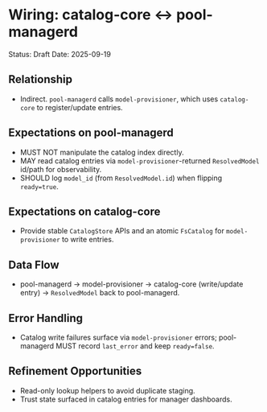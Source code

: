 # Wiring: catalog-core ↔ pool-managerd

Status: Draft
Date: 2025-09-19

## Relationship
- Indirect. `pool-managerd` calls `model-provisioner`, which uses `catalog-core` to register/update entries.

## Expectations on pool-managerd
- MUST NOT manipulate the catalog index directly.
- MAY read catalog entries via `model-provisioner`-returned `ResolvedModel` id/path for observability.
- SHOULD log `model_id` (from `ResolvedModel.id`) when flipping `ready=true`.

## Expectations on catalog-core
- Provide stable `CatalogStore` APIs and an atomic `FsCatalog` for `model-provisioner` to write entries.

## Data Flow
- pool-managerd → model-provisioner → catalog-core (write/update entry) → `ResolvedModel` back to pool-managerd.

## Error Handling
- Catalog write failures surface via `model-provisioner` errors; pool-managerd MUST record `last_error` and keep `ready=false`.

## Refinement Opportunities
- Read-only lookup helpers to avoid duplicate staging.
- Trust state surfaced in catalog entries for manager dashboards.
